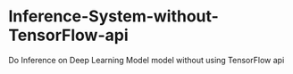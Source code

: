 # Inference-System-without-TensorFlow-api
Do Inference on Deep Learning Model model without using TensorFlow api
